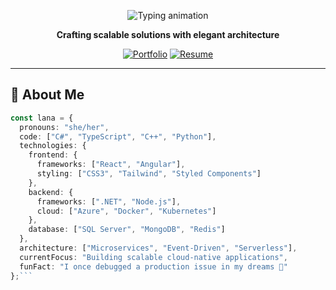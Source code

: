 <p align="center">
  <img src="https://readme-typing-svg.herokuapp.com?font=Fira+Code&size=28&duration=2000&pause=1000&color=7E3CE3&center=true&width=600&lines=Hi+there+👋,+I'm+Lana;Full-Stack+Developer;Cloud+Enthusiast;Clean+Code+Advocate" alt="Typing animation" />
</p>

<p align="center">
  <b>Crafting scalable solutions with elegant architecture</b>
</p>

<div align="center">
  
  [![Portfolio](https://img.shields.io/badge/🌐_Portfolio-2E8B57?style=for-the-badge)](https://)
  [![Resume](https://img.shields.io/badge/📄_Resume-FF6B35?style=for-the-badge)](https://)

</div>

---

## 🚀 About Me

```typescript
const lana = {
  pronouns: "she/her",
  code: ["C#", "TypeScript", "C++", "Python"],
  technologies: {
    frontend: {
      frameworks: ["React", "Angular"],
      styling: ["CSS3", "Tailwind", "Styled Components"]
    },
    backend: {
      frameworks: [".NET", "Node.js"],
      cloud: ["Azure", "Docker", "Kubernetes"]
    },
    database: ["SQL Server", "MongoDB", "Redis"]
  },
  architecture: ["Microservices", "Event-Driven", "Serverless"],
  currentFocus: "Building scalable cloud-native applications",
  funFact: "I once debugged a production issue in my dreams 💭"
};```
